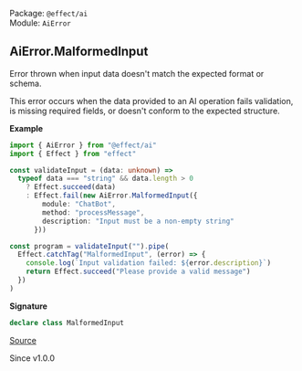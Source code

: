 Package: `@effect/ai`<br />
Module: `AiError`<br />

## AiError.MalformedInput

Error thrown when input data doesn't match the expected format or schema.

This error occurs when the data provided to an AI operation fails validation,
is missing required fields, or doesn't conform to the expected structure.

**Example**

```ts
import { AiError } from "@effect/ai"
import { Effect } from "effect"

const validateInput = (data: unknown) =>
  typeof data === "string" && data.length > 0
    ? Effect.succeed(data)
    : Effect.fail(new AiError.MalformedInput({
        module: "ChatBot",
        method: "processMessage",
        description: "Input must be a non-empty string"
      }))

const program = validateInput("").pipe(
  Effect.catchTag("MalformedInput", (error) => {
    console.log(`Input validation failed: ${error.description}`)
    return Effect.succeed("Please provide a valid message")
  })
)
```

**Signature**

```ts
declare class MalformedInput
```

[Source](https://github.com/Effect-TS/effect/tree/main/packages/ai/ai/src/AiError.ts#L491)

Since v1.0.0